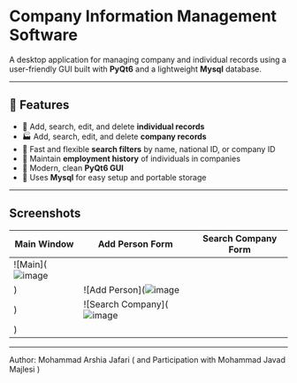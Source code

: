 # Company Information Management Software

A desktop application for managing company and individual records using a user-friendly GUI built with **PyQt6** and a lightweight **Mysql** database.

---

## 📌 Features

- 👤 Add, search, edit, and delete **individual records**
- 🏭 Add, search, edit, and delete **company records**
- 🔎 Fast and flexible **search filters** by name, national ID, or company ID
- 🧾 Maintain **employment history** of individuals in companies
- 🎨 Modern, clean **PyQt6 GUI**
- 💾 Uses **Mysql** for easy setup and portable storage

---

## Screenshots

| Main Window | Add Person Form | Search Company Form |
|-------------|------------------|----------------------|
| ![Main](![image](https://github.com/user-attachments/assets/5b2c13b5-4e9d-45e8-ac65-3a9b4864f00b)
) | ![Add Person](![image](https://github.com/user-attachments/assets/bcb7cb59-feb8-4193-9975-5504d1fb3d22)
) | ![Search Company](![image](https://github.com/user-attachments/assets/2b75db3d-a8f8-499f-b6a1-988a696647d5)
) |

---

Author: Mohammad Arshia Jafari ( and Participation with Mohammad Javad Majlesi )
